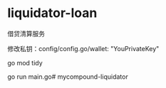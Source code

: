 # liquidator-loan

借贷清算服务

修改私钥：config/config.go/wallet: "YouPrivateKey"

go mod tidy

go run main.go# mycompound-liquidator
